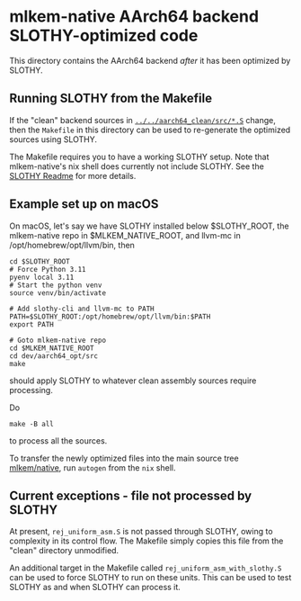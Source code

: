 [//]: # (SPDX-License-Identifier: CC-BY-4.0)

# mlkem-native AArch64 backend SLOTHY-optimized code

This directory contains the AArch64 backend _after_ it has
been optimized by SLOTHY.

## Running SLOTHY from the Makefile

If the "clean" backend sources in [`../../aarch64_clean/src/*.S`](../../aarch64_clean/src/) change,
then the `Makefile` in this directory can be used to re-generate the
optimized sources using SLOTHY.

The Makefile requires you to have a working SLOTHY setup. Note that mlkem-native's nix shell does currently not include SLOTHY.
See the [SLOTHY Readme](https://github.com/slothy-optimizer/slothy/) for more details.

## Example set up on macOS

On macOS, let's say we have SLOTHY installed below
$SLOTHY_ROOT, the mlkem-native repo in $MLKEM_NATIVE_ROOT, and llvm-mc in /opt/homebrew/opt/llvm/bin,
then

```
cd $SLOTHY_ROOT
# Force Python 3.11
pyenv local 3.11
# Start the python venv
source venv/bin/activate

# Add slothy-cli and llvm-mc to PATH
PATH=$SLOTHY_ROOT:/opt/homebrew/opt/llvm/bin:$PATH
export PATH

# Goto mlkem-native repo
cd $MLKEM_NATIVE_ROOT
cd dev/aarch64_opt/src
make
```

should apply SLOTHY to whatever clean assembly sources require processing.

Do
```
make -B all
```
to process all the sources.

To transfer the newly optimized files into the main source tree [mlkem/native](../../../mlkem/native), run `autogen` from the `nix` shell.

## Current exceptions - file not processed by SLOTHY

At present, `rej_uniform_asm.S` is not passed through SLOTHY, owing to complexity
in its control flow. The Makefile simply copies this file from the "clean" directory unmodified.

An additional target in the Makefile called
`rej_uniform_asm_with_slothy.S` can be used to force SLOTHY to run on these units. This
can be used to test SLOTHY as and when SLOTHY can process it.
